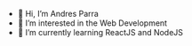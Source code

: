 - 👋 Hi, I’m Andres Parra
- 👀 I’m interested in the Web Development
- 🌱 I’m currently learning ReactJS and NodeJS
